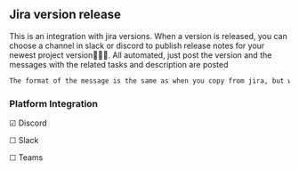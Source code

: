 ## Jira version release

This is an integration with jira versions. When a version is released, you can choose a channel in slack or discord to publish release notes for your newest project version🥳🎉🎊. All automated, just post the version and the messages with the related tasks and description are posted

```txt
The format of the message is the same as when you copy from jira, but with an added version description at the top
```

### Platform Integration

&#9745;  Discord

&#9744;  Slack

&#9744;  Teams
